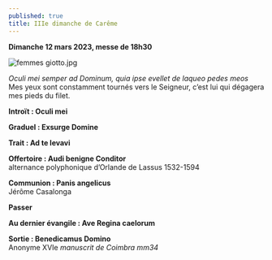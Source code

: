 ```yaml
---
published: true
title: IIIe dimanche de Carême
---
```

**Dimanche 12 mars 2023, messe de 18h30**

![femmes giotto.jpg]({{site.baseurl}}/images/femmes%20giotto.jpg)

*Oculi mei semper ad Dominum, quia ipse evellet de laqueo pedes meos*  
Mes yeux sont constamment tournés vers le Seigneur, c’est lui qui dégagera mes pieds du filet.

**Introït : Oculi mei**

**Graduel : Exsurge Domine**

**Trait : Ad te levavi**

**Offertoire : Audi benigne Conditor**  
alternance polyphonique d’Orlande de Lassus 1532-1594

**Communion : Panis angelicus**  
Jérôme Casalonga 

**Passer**

**Au dernier évangile : Ave Regina caelorum**

**Sortie : Benedicamus Domino**  
Anonyme XVIe *manuscrit de Coimbra mm34*
